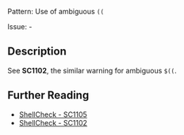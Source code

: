 Pattern: Use of ambiguous `((`

Issue: -

## Description

See **SC1102**, the similar warning for ambiguous `$((`.

## Further Reading

* [ShellCheck - SC1105](https://github.com/koalaman/shellcheck/wiki/SC1105)
* [ShellCheck - SC1102](https://github.com/koalaman/shellcheck/wiki/SC1102)